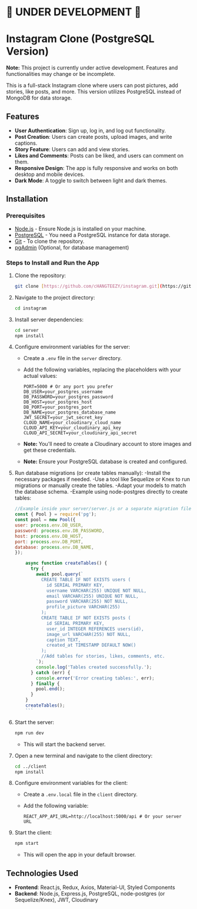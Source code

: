 # 🚧 UNDER DEVELOPMENT 🚧

# Instagram Clone (PostgreSQL Version)

**Note:** This project is currently under active development. Features and functionalities may change or be incomplete.

This is a full-stack Instagram clone where users can post pictures, add stories, like posts, and more. This version utilizes PostgreSQL instead of MongoDB for data storage.

## Features

- **User Authentication**: Sign up, log in, and log out functionality.
- **Post Creation**: Users can create posts, upload images, and write captions.
- **Story Feature**: Users can add and view stories.
- **Likes and Comments**: Posts can be liked, and users can comment on them.
- **Responsive Design**: The app is fully responsive and works on both desktop and mobile devices.
- **Dark Mode**: A toggle to switch between light and dark themes.

## Installation

### Prerequisites

- [Node.js](https://nodejs.org/) - Ensure Node.js is installed on your machine.
- [PostgreSQL](https://www.postgresql.org/) - You need a PostgreSQL instance for data storage.
- [Git](https://git-scm.com/) - To clone the repository.
- [pgAdmin](https://www.pgadmin.org/) (Optional, for database management)

### Steps to Install and Run the App

1.  Clone the repository:

    ```bash
    git clone [https://github.com/cHANGTEEZY/instagram.git](https://github.com/cHANGTEEZY/instagram.git)
    ```

2.  Navigate to the project directory:

    ```bash
    cd instagram
    ```

3.  Install server dependencies:

    ```bash
    cd server
    npm install
    ```

4.  Configure environment variables for the server:

    - Create a `.env` file in the `server` directory.
    - Add the following variables, replacing the placeholders with your actual values:

      ```
      PORT=5000 # Or any port you prefer
      DB_USER=your_postgres_username
      DB_PASSWORD=your_postgres_password
      DB_HOST=your_postgres_host
      DB_PORT=your_postgres_port
      DB_NAME=your_postgres_database_name
      JWT_SECRET=your_jwt_secret_key
      CLOUD_NAME=your_cloudinary_cloud_name
      CLOUD_API_KEY=your_cloudinary_api_key
      CLOUD_API_SECRET=your_cloudinary_api_secret
      ```

    - **Note:** You'll need to create a Cloudinary account to store images and get these credentials.
    - **Note:** Ensure your PostgreSQL database is created and configured.

5.  Run database migrations (or create tables manually):
    -Install the necessary packages if needed.
    -Use a tool like Sequelize or Knex to run migrations or manually create the tables.
    -Adapt your models to match the database schema.
    -Example using node-postgres directly to create tables:

    ````javascript
    //Example inside your server/server.js or a separate migration file.
    const { Pool } = require('pg');
    const pool = new Pool({
    user: process.env.DB_USER,
    password: process.env.DB_PASSWORD,
    host: process.env.DB_HOST,
    port: process.env.DB_PORT,
    database: process.env.DB_NAME,
    });

        async function createTables() {
          try {
            await pool.query(`
              CREATE TABLE IF NOT EXISTS users (
                id SERIAL PRIMARY KEY,
                username VARCHAR(255) UNIQUE NOT NULL,
                email VARCHAR(255) UNIQUE NOT NULL,
                password VARCHAR(255) NOT NULL,
                profile_picture VARCHAR(255)
              );
              CREATE TABLE IF NOT EXISTS posts (
                id SERIAL PRIMARY KEY,
                user_id INTEGER REFERENCES users(id),
                image_url VARCHAR(255) NOT NULL,
                caption TEXT,
                created_at TIMESTAMP DEFAULT NOW()
              );
              //Add tables for stories, likes, comments, etc.
            `);
            console.log('Tables created successfully.');
          } catch (err) {
            console.error('Error creating tables:', err);
          } finally {
            pool.end();
          }
        }
        createTables();
        ```

    ````

6.  Start the server:

    ```bash
    npm run dev
    ```

    - This will start the backend server.

7.  Open a new terminal and navigate to the client directory:

    ```bash
    cd ../client
    npm install
    ```

8.  Configure environment variables for the client:

    - Create a `.env.local` file in the `client` directory.
    - Add the following variable:

      ```
      REACT_APP_API_URL=http://localhost:5000/api # Or your server URL
      ```

9.  Start the client:

    ```bash
    npm start
    ```

    - This will open the app in your default browser.

## Technologies Used

- **Frontend**: React.js, Redux, Axios, Material-UI, Styled Components
- **Backend**: Node.js, Express.js, PostgreSQL, node-postgres (or Sequelize/Knex), JWT, Cloudinary
